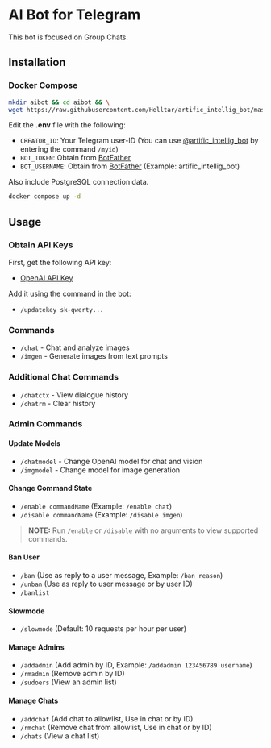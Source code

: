 # AI Bot for Telegram

This bot is focused on Group Chats.

## Installation

### Docker Compose

```bash
mkdir aibot && cd aibot && \
wget https://raw.githubusercontent.com/Helltar/artific_intellig_bot/master/{.env,compose.yaml}
```

Edit the **.env** file with the following:

- `CREATOR_ID`: Your Telegram user-ID (You can use [@artific_intellig_bot](https://t.me/artific_intellig_bot) by entering the command `/myid`)
- `BOT_TOKEN`: Obtain from [BotFather](https://t.me/BotFather)
- `BOT_USERNAME`: Obtain from [BotFather](https://t.me/BotFather) (Example: artific_intellig_bot)

Also include PostgreSQL connection data.

```bash
docker compose up -d
```

## Usage

### Obtain API Keys

First, get the following API key:

- [OpenAI API Key](https://platform.openai.com/api-keys)

Add it using the command in the bot:

- `/updatekey sk-qwerty...`

### Commands

- `/chat` - Chat and analyze images
- `/imgen` - Generate images from text prompts

### Additional Chat Commands

- `/chatctx` - View dialogue history
- `/chatrm` - Clear history

### Admin Commands

#### Update Models

- `/chatmodel` - Change OpenAI model for chat and vision
- `/imgmodel` - Change model for image generation

#### Change Command State

- `/enable commandName` (Example: `/enable chat`)
- `/disable commandName` (Example: `/disable imgen`)

> **NOTE:** Run `/enable` or `/disable` with no arguments to view supported commands.

#### Ban User

- `/ban` (Use as reply to a user message, Example: `/ban reason`)
- `/unban` (Use as reply to user message or by user ID)
- `/banlist`

#### Slowmode

- `/slowmode` (Default: 10 requests per hour per user)

#### Manage Admins

- `/addadmin` (Add admin by ID, Example: `/addadmin 123456789 username`)
- `/rmadmin` (Remove admin by ID)
- `/sudoers` (View an admin list)

#### Manage Chats

- `/addchat` (Add chat to allowlist, Use in chat or by ID)
- `/rmchat` (Remove chat from allowlist, Use in chat or by ID)
- `/chats` (View a chat list)
